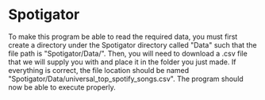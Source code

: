# Spotigator
To make this program be able to read the required data, you must first create a directory under the Spotigator directory called "Data" such that the file path is "Spotigator/Data/".
Then, you will need to download a .csv file that we will supply you with and place it in the folder you just made.
If everything is correct, the file location should be named "Spotigator/Data/universal_top_spotify_songs.csv". The program should now be able to execute properly.